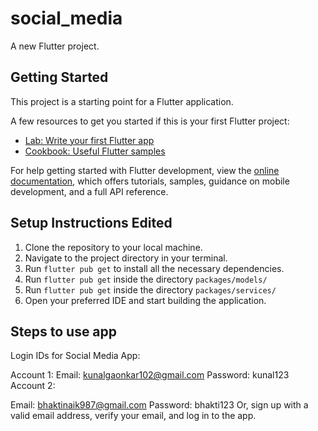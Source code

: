 # social_media

A new Flutter project.

## Getting Started

This project is a starting point for a Flutter application.

A few resources to get you started if this is your first Flutter project:

- [Lab: Write your first Flutter app](https://docs.flutter.dev/get-started/codelab)
- [Cookbook: Useful Flutter samples](https://docs.flutter.dev/cookbook)

For help getting started with Flutter development, view the
[online documentation](https://docs.flutter.dev/), which offers tutorials,
samples, guidance on mobile development, and a full API reference.


## Setup Instructions  Edited


1. Clone the repository to your local machine.
2. Navigate to the project directory in your terminal.
3. Run `flutter pub get` to install all the necessary dependencies.
4. Run `flutter pub get` inside the directory `packages/models/`
4. Run `flutter pub get` inside the directory `packages/services/`
5. Open your preferred IDE and start building the application.


## Steps to use app

Login IDs for Social Media App:

Account 1:
Email: kunalgaonkar102@gmail.com
Password: kunal123
Account 2:

Email: bhaktinaik987@gmail.com
Password: bhakti123
Or, sign up with a valid email address, verify your email, and log in to the app.

